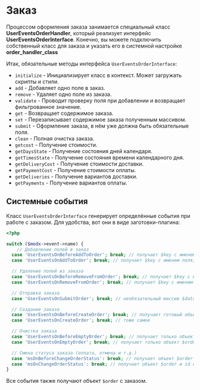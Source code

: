 # Заказ

Процессом оформления заказа занимается специальный класс **UserEventsOrderHandler**, который реализует интерфейс **UserEventsOrderInterface**.
Конечно, вы можете подключить собственный класс для заказа и указать его в системной настройке **order_handler_class**

Итак, обязательные методы интерфейса `UserEventsOrderInterface`:

- `initialize` - Инициализирует класс в контекст. Может загружать скрипты и стили.
- `add` - Добавляет одно поле в заказ.
- `remove` - Удаляет одно поле из заказа.
- `validate` - Проводит проверку поля при добавлении и возвращает фильтрованное значение.
- `get` - Возвращает содержимое заказа.
- `set` - Перезаписывает содержимое заказа полученным массивом.
- `submit` - Оформление заказа, в нём уже должна быть обязательные поля.
- `clean` - Полная очистка заказа.
- `getcost` - Получение стоимости.
- `getDaysState` - Получение состояния дней календаря.
- `getTimesState` - Получение состояния времени календарного дня.
- `getDeliveryCost` - Получение стоимости доставки.
- `getPaymentCost` - Получение стоимости оплаты.
- `getDeliveries` - Получение вариантов доставки.
- `getPayments` - Получение вариантов оплаты.

## Системные события

Класс `UserEventsOrderInterface` генерирует определённые события при работе с заказом. Для удобства, вот они в виде заготовки-плагина:

```php
<?php

switch ($modx->event->name) {
    // Добавление полей в заказ
  case 'UserEventsOnBeforeAddToOrder'; break; // получает $key с именем поля, $value - значение поля
  case 'UserEventsOnAddToOrder'; break; // получает $key с именем поля, $value - значение поля

  // Удаление полей из заказа
  case 'UserEventsOnBeforeRemoveFromOrder'; break; // получает $key с именем поля
  case 'UserEventsOnRemoveFromOrder'; break; // получает $key с именем поля

  // Отправка заказа
  case 'UserEventsOnSubmitOrder'; break; // необязательный массив $data с переназначаемыми полями

  // Создание заказа
  case 'UserEventsOnBeforeCreateOrder'; break; // получает готовый объект $order со всеми прицепленными объектами
  case 'UserEventsOnCreateOrder'; break; // тоже самое

  // Очистка заказа
  case 'UserEventsOnBeforeEmptyOrder'; break; // получает только объект $order
  case 'UserEventsOnEmptyOrder'; break; // получает только объект $order

  // Смена статуса заказа (оплата, отмена и т.д.)
  case 'msOnBeforeChangeOrderStatus': break; // получает объект $order и id статуса в $status
  case 'msOnChangeOrderStatus': break; // получает объект $order и id статуса в $status
}
```

Все события также получают объект `$order` с заказом.
